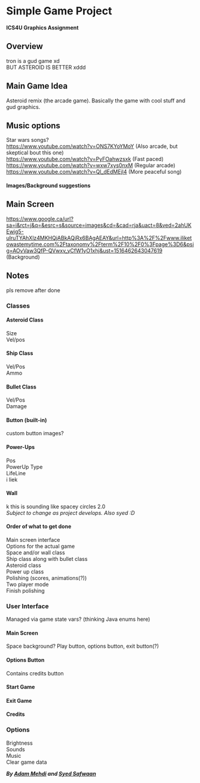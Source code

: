 # Simple Game Project
**ICS4U Graphics Assignment**<br/>

## Overview
tron is a gud game xd<br/>
BUT ASTEROID IS BETTER xddd<br/>

## Main Game Idea
Asteroid remix (the arcade game). Basically the game with cool stuff and gud graphics.<br/>

## Music options
Star wars songs? <br/>
https://www.youtube.com/watch?v=ONS7KYoYMoY (Also arcade, but skeptical bout this one) <br/>
https://www.youtube.com/watch?v=PyFOahwzsxk (Fast paced) <br/>
https://www.youtube.com/watch?v=wxw7xys0nxM (Regular arcade) <br/>
https://www.youtube.com/watch?v=Ql_dEdMEjl4 (More peaceful song) <br/> 

#### Images/Background suggestions
## Main Screen
https://www.google.ca/url?sa=i&rct=j&q=&esrc=s&source=images&cd=&cad=rja&uact=8&ved=2ahUKEwjg5-uIruTYAhXlz4MKHQjABkAQjRx6BAgAEAY&url=http%3A%2F%2Fwww.iliketowastemytime.com%2Ftaxonomy%2Fterm%2F10%2F0%3Fpage%3D6&psig=AOvVaw3QfP-QVwxv_yCfW1yO1xhj&ust=1516462643047619 (Background) </br>

## Notes
pls remove after done<br/>
### Classes
#### Asteroid Class
Size<br/>
Vel/pos<br/>
#### Ship Class
Vel/Pos<br/>
Ammo<br/>
#### Bullet Class
Vel/Pos<br/>
Damage<br/>
#### Button (built-in)
custom button images?<br/>
#### Power-Ups
Pos<br/>
PowerUp Type<br/>
LifeLine<br/>
i liek<br/>
#### Wall
k this is sounding like spacey circles 2.0<br/>
*Subject to change as project develops. Also syed :D*<br/>

#### Order of what to get done
Main screen interface <br/>
Options for the actual game <br/>
Space and/or wall class <br/>
Ship class along with bullet class <br/>
Asteroid class <br/>
Power up class <br/>
Polishing (scores, animations(?)) <br/>
Two player mode </br>
Finish polishing </br>


### User Interface
Managed via game state vars? (thinking Java enums here)<br/>
#### Main Screen
Space background? Play button, options button, exit button(?) <br/>
#### Options Button
Contains credits button <br/>

#### Start Game
#### Exit Game
#### Credits

### Options
Brightness<br/>
Sounds<br/>
Music<br/>
Clear game data<br/>

**_By [Adam Mehdi](https://github.com/AdamMedee "Adam's GH") and [Syed Safwaan](https://github.com/syed-safwaan "Syed's GH")_**<br/>

